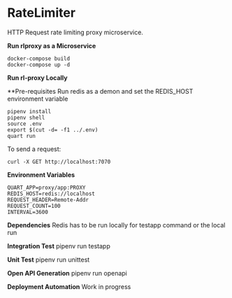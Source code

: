 # RateLimiter
HTTP Request rate limiting proxy microservice.

__Run rlproxy as a Microservice__
```
docker-compose build
docker-compose up -d
```

__Run rl-proxy Locally__

**Pre-requisites
Run redis as a demon and set the REDIS_HOST environment variable
```
pipenv install
pipenv shell
source .env
export $(cut -d= -f1 ../.env)
quart run
```

To send a request:
```
curl -X GET http://localhost:7070
```

__Environment Variables__
```
QUART_APP=proxy/app:PROXY
REDIS_HOST=redis://localhost
REQUEST_HEADER=Remote-Addr
REQUEST_COUNT=100
INTERVAL=3600
```

__Dependencies__
Redis has to be run locally for testapp command or the local run

__Integration Test__
pipenv run testapp

__Unit Test__
pipenv run unittest

__Open API Generation__
pipenv run openapi

__Deployment Automation__
Work in progress
